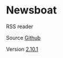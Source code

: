 # Newsboat

RSS reader

Source [Github](https://github.com/newsboat/newsboat)

Version [2.10.1](https://github.com/newsboat/newsboat/releases/tag/r2.10.1)
